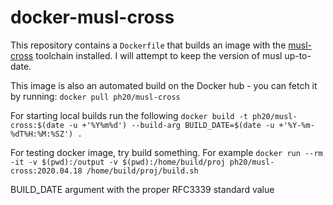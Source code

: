 # docker-musl-cross

This repository contains a `Dockerfile` that builds an image with the
[musl-cross][1] toolchain installed.  I will attempt to keep the version
of musl up-to-date.

This image is also an automated build on the Docker hub - you can fetch it
by running: `docker pull ph20/musl-cross`

For starting local builds run the following
`docker build -t ph20/musl-cross:$(date -u +'%Y%m%d') --build-arg BUILD_DATE=$(date -u +'%Y-%m-%dT%H:%M:%SZ') .`

For testing docker image, try build something. For example
`docker run --rm -it -v $(pwd):/output -v $(pwd):/home/build/proj ph20/musl-cross:2020.04.18 /home/build/proj/build.sh`

[1]: https://github.com/ph20/musl-cross
BUILD_DATE argument with the proper RFC3339 standard value
